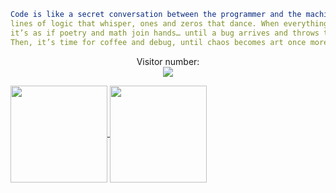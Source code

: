 ```yaml
Code is like a secret conversation between the programmer and the machine: 
lines of logic that whisper, ones and zeros that dance. When everything aligns, 
it’s as if poetry and math join hands… until a bug arrives and throws the universe into disarray. 
Then, it’s time for coffee and debug, until chaos becomes art once more.
```
<p align="center">Visitor number:
  <br>
  <img src="https://profile-counter.glitch.me/xexubonete/count.svg" /><br>
</p>

<a href="https://github.com/xexubonete/">
  <img height=155 align="center" src="https://github-readme-stats.vercel.app/api?username=xexubonete&show_icons=true&hide=contribs,prs&show=prs_merged_percentage&hide_title=true&theme=dracula&rank_icon=github&bg_color=00000000&hide_border=true" />
</a>
<a href="https://github.com/xexubonete/">
  <img height=155 align="center" src="https://github-readme-stats.vercel.app/api/top-langs?username=xexubonete&hide_title=true&layout=compact&langs_count=8&card_width=320&theme=dracula&bg_color=00000000&hide_border=true" />
</a>

